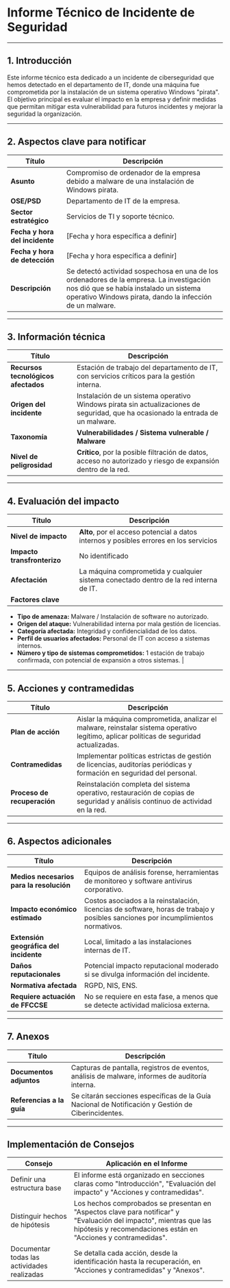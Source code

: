 # Informe Técnico de Incidente de Seguridad

---

## **1. Introducción**

Este informe técnico esta dedicado a un incidente de ciberseguridad que hemos detectado en el departamento de IT, donde una máquina fue comprometida por la instalación de un sistema operativo Windows "pirata". El objetivo principal es evaluar el impacto en la empresa y definir medidas  que permitan mitigar esta vulnerabilidad para futuros incidentes y mejorar la seguridad la organización.&#x20;

---

## **2. Aspectos clave para notificar**

| **Título**                     | **Descripción**                                                                                                                                                                                 |
| ------------------------------ | ----------------------------------------------------------------------------------------------------------------------------------------------------------------------------------------------- |
| **Asunto**                     | Compromiso de ordenador de la empresa debido a malware  de una instalación de Windows pirata.                                                                                             |
| **OSE/PSD**                    | Departamento de IT de la empresa.                                                                                                                                                               |
| **Sector estratégico**         | Servicios de TI y soporte técnico.                                                                                                                                                              |
| **Fecha y hora del incidente** | [Fecha y hora específica a definir]                                                                                                                                                             |
| **Fecha y hora de detección**  | [Fecha y hora específica a definir]                                                                                                                                                             |
| **Descripción**                | Se detectó actividad sospechosa en una de los ordenadores de la empresa. La investigación nos dió que se había instalado un sistema operativo Windows pirata, dando la infección de un malware. |

---

## **3. Información técnica**

| **Título**                          | **Descripción**                                                                                                                  |
| ----------------------------------- | -------------------------------------------------------------------------------------------------------------------------------- |
| **Recursos tecnológicos afectados** | Estación de trabajo del departamento de IT, con servicios críticos para la gestión interna.                                      |
| **Origen del incidente**            | Instalación de un sistema operativo Windows pirata sin actualizaciones de seguridad, que ha ocasionado la entrada de un malware. |
| **Taxonomía**                       | **Vulnerabilidades / Sistema vulnerable / Malware**                                                                              |
| **Nivel de peligrosidad**           | **Crítico**, por la posible filtración de datos, acceso no autorizado y riesgo de expansión dentro de la red.                    |

---

## **4. Evaluación del impacto**

| **Título**                  | **Descripción**                                                                        |
| --------------------------- | -------------------------------------------------------------------------------------- |
| **Nivel de impacto**        | **Alto**, por el acceso potencial a datos internos y posibles errores en los servicios |
| **Impacto transfronterizo** | No identificado                                                                        |
| **Afectación**              | La máquina comprometida y cualquier sistema conectado dentro de la red interna de IT.  |
| **Factores clave**          |                                                                                        |

- **Tipo de amenaza:** Malware / Instalación de software no autorizado.
- **Origen del ataque:** Vulnerabilidad interna por mala gestión de licencias.
- **Categoría afectada:** Integridad y confidencialidad de los datos.
- **Perfil de usuarios afectados:** Personal de IT con acceso a sistemas internos.
- **Número y tipo de sistemas comprometidos:** 1 estación de trabajo confirmada, con potencial de expansión a otros sistemas. |

---

## **5. Acciones y contramedidas**

| **Título**                  | **Descripción**                                                                                                                          |
| --------------------------- | ---------------------------------------------------------------------------------------------------------------------------------------- |
| **Plan de acción**          | Aislar la máquina comprometida, analizar el malware, reinstalar sistema operativo legítimo, aplicar políticas de seguridad actualizadas. |
| **Contramedidas**           | Implementar políticas estrictas de gestión de licencias, auditorías periódicas y formación en seguridad del personal.                    |
| **Proceso de recuperación** | Reinstalación completa del sistema operativo, restauración de copias de seguridad y análisis continuo de actividad en la red.            |

---

## **6. Aspectos adicionales**

| **Título**                               | **Descripción**                                                                                                                   |
| ---------------------------------------- | --------------------------------------------------------------------------------------------------------------------------------- |
| **Medios necesarios para la resolución** | Equipos de análisis forense, herramientas de monitoreo y software antivirus corporativo.                                          |
| **Impacto económico estimado**           | Costos asociados a la reinstalación, licencias de software, horas de trabajo y posibles sanciones por incumplimientos normativos. |
| **Extensión geográfica del incidente**   | Local, limitado a las instalaciones internas de IT.                                                                               |
| **Daños reputacionales**                 | Potencial impacto reputacional moderado si se divulga información del incidente.                                                  |
| **Normativa afectada**                   | RGPD, NIS, ENS.                                                                                                                   |
| **Requiere actuación de FFCCSE**         | No se requiere en esta fase, a menos que se detecte actividad maliciosa externa.                                                  |

---

## **7. Anexos**

| **Título**                | **Descripción**                                                                                    |
| ------------------------- | -------------------------------------------------------------------------------------------------- |
| **Documentos adjuntos**   | Capturas de pantalla, registros de eventos, análisis de malware, informes de auditoría interna.    |
| **Referencias a la guía** | Se citarán secciones específicas de la Guía Nacional de Notificación y Gestión de Ciberincidentes. |

---

## **Implementación de Consejos**

| **Consejo**                                 | **Aplicación en el Informe**                                                                                                                                                         |
| ------------------------------------------- | ------------------------------------------------------------------------------------------------------------------------------------------------------------------------------------ |
| Definir una estructura base                 | El informe está organizado en secciones claras como "Introducción", "Evaluación del impacto" y "Acciones y contramedidas".                                                           |
| Distinguir hechos de hipótesis              | Los hechos comprobados se presentan en "Aspectos clave para notificar" y "Evaluación del impacto", mientras que las hipótesis y recomendaciones están en "Acciones y contramedidas". |
| Documentar todas las actividades realizadas | Se detalla cada acción, desde la identificación hasta la recuperación, en "Acciones y contramedidas" y "Anexos".                                                                     |

